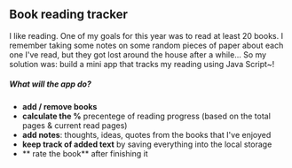 ## Book reading tracker
I like reading. One of my goals for this year was to read at least 20 books. I remember taking some notes on some random pieces of paper about each one I've read, but they got lost around the house after a while... So my solution was: build a mini app that tracks my reading using Java Script~!


##### What will the app do?
- **add / remove books**
- **calculate the %** precentege of reading progress (based on the total pages & current read pages)
- **add notes**: thoughts, ideas, quotes from the books that I've enjoyed 
- **keep track of added text** by saving everything into the local storage
- ** rate the book** after finishing it